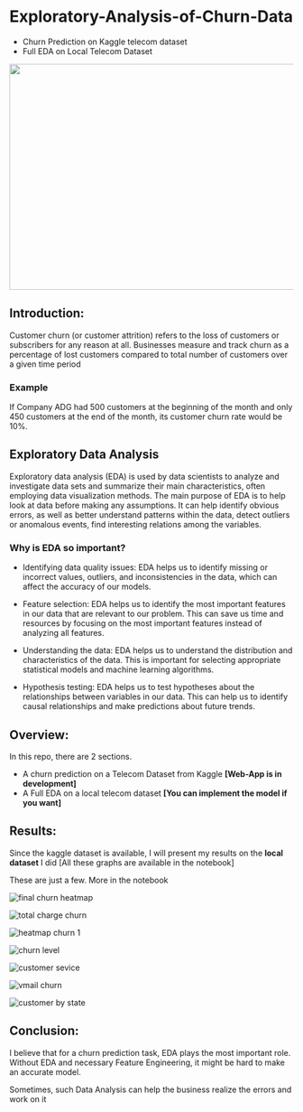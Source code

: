 # Exploratory-Analysis-of-Churn-Data 
- Churn Prediction on Kaggle telecom dataset
- Full EDA on Local Telecom Dataset

<p align="center">
  <img src="https://user-images.githubusercontent.com/85514219/229324776-bc6f484e-aa5d-4e65-84b1-ec7ad24fb41e.png", width="600" height="400">
</p>

## Introduction:

Customer churn (or customer attrition) refers to the loss of customers or subscribers for any reason at all. Businesses measure and track churn as a percentage of lost customers compared to total number of customers over a given time period
### Example
If Company ADG had 500 customers at the beginning of the month and only 450 customers at the end of the month, its customer churn rate would be 10%.

## Exploratory Data Analysis

Exploratory data analysis (EDA) is used by data scientists to analyze and investigate data sets and summarize their main characteristics, often employing data visualization methods. The main purpose of EDA is to help look at data before making any assumptions. It can help identify obvious errors, as well as better understand patterns within the data, detect outliers or anomalous events, find interesting relations among the variables.
### Why is EDA so important?
 - Identifying data quality issues: EDA helps us to identify missing or incorrect values, outliers, and inconsistencies in the data, which can affect the accuracy of our models.

- Feature selection: EDA helps us to identify the most important features in our data that are relevant to our problem. This can save us time and resources by focusing on the most important features instead of analyzing all features.

- Understanding the data: EDA helps us to understand the distribution and characteristics of the data. This is important for selecting appropriate statistical models and machine learning algorithms.

- Hypothesis testing: EDA helps us to test hypotheses about the relationships between variables in our data. This can help us to identify causal relationships and make predictions about future trends.

## Overview:
In this repo, there are 2 sections.

- A churn prediction on a Telecom Dataset from Kaggle **[Web-App is in development]**
- A Full EDA on a local telecom dataset **[You can implement the model if you want]**

## Results:

Since the kaggle dataset is available, I will present my results on the **local dataset** I did [All these graphs are available in the notebook]

These are just a few. More in the notebook

![final churn heatmap](https://user-images.githubusercontent.com/85514219/229324346-2a2a5487-c90b-46e4-803d-d41356443ab7.png)

![total charge churn](https://user-images.githubusercontent.com/85514219/229324347-6e2ad94e-105b-4ead-981b-fee258690956.png)

![heatmap churn 1](https://user-images.githubusercontent.com/85514219/229324348-9dde23e7-2b9a-4514-8c9e-b4fdc4a75547.png)

![churn level ](https://user-images.githubusercontent.com/85514219/229324349-e69a647e-89a2-4909-8681-8078f3806fe0.png)

![customer sevice](https://user-images.githubusercontent.com/85514219/229324350-a81e3fb5-b5f2-46b5-81bc-c77bf2939a10.png)

![vmail churn](https://user-images.githubusercontent.com/85514219/229324351-27e4be1d-48b9-40a5-a778-ce5d807b4573.png)

![customer by state](https://user-images.githubusercontent.com/85514219/229324352-551f9367-0e42-4b33-994b-9c07c68e7994.png)

## Conclusion:

I believe that for a churn prediction task, EDA plays the most important role. Without EDA and necessary Feature Engineering, it might be hard to make an accurate model.

Sometimes, such Data Analysis can help the business realize the errors and work on it
